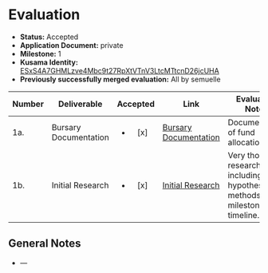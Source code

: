 # Evaluation

- **Status:** Accepted
- **Application Document:** private
- **Milestone:** 1
- **Kusama Identity:** [ESxS4A7GHMLzve4Mbc9t27RpXtVTnV3LtcMTtcnD26jcUHA](https://polkascan.io/pre/kusama/account/ESxS4A7GHMLzve4Mbc9t27RpXtVTnV3LtcMTtcnD26jcUHA)
- **Previously successfully merged evaluation:** All by semuelle

| Number | Deliverable           |        Accepted        | Link                                                                                                                                                        | Evaluation Notes                                                                    |
| ------ | --------------------- | :--------------------: | ----------------------------------------------------------------------------------------------------------------------------------------------------------- | ----------------------------------------------------------------------------------- |
| 1a.    | Bursary Documentation | <ul><li>[x] </li></ul> | [Bursary Documentation](https://github.com/CogencyWeb3/Web3MediaPilot/blob/80e85b9f14f2320d5ad685a75e4a2dc281b32cb1/Deliverables/Cogency-Deliverable_1a.md) | Documentation of fund allocation                                                    |
| 1b.    | Initial Research      | <ul><li>[x] </li></ul> | [Initial Research](https://github.com/CogencyWeb3/Web3MediaPilot/blob/main/Deliverables/Cogency-Deliverable_1b.md)                                          | Very thorough research plan including hypotheses, methods, milestones and timeline. |

## General Notes

- —

